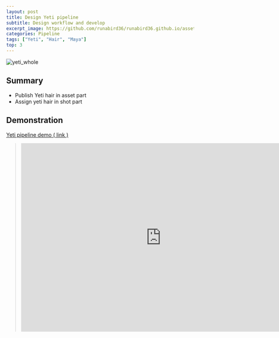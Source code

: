 ```yaml
---
layout: post
title: Design Yeti pipeline
subtitle: Design workflow and develop
excerpt_image: https://github.com/runabird36/runabird36.github.io/assets/34437660/03072f0d-cb60-42ed-9c02-0b1b966ab5c2
categories: Pipeline
tags: ["Yeti", "Hair", "Maya"]
top: 3
---
```



![yeti_whole](https://github.com/runabird36/runabird36.github.io/assets/34437660/03072f0d-cb60-42ed-9c02-0b1b966ab5c2)


## Summary

- Publish Yeti hair in asset part
- Assign yeti hair in shot part


## Demonstration

[ Yeti pipeline demo ( link )](https://youtu.be/rbor4agqIuo)
> <iframe width="750" height="505" src="https://www.youtube.com/embed/rbor4agqIuo?si=tePdKUb33bZBoMsu" title="YouTube video player" frameborder="0" allow="accelerometer; autoplay; clipboard-write; encrypted-media; gyroscope; picture-in-picture; web-share" allowfullscreen></iframe>
